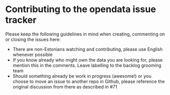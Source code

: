 # Contributing to the opendata issue tracker

Please keep the following guidelines in mind when creating, commenting on or closing the issues here:
 * There are non-Estonians watching and contributing, please use English whenever possible
 * If you know already who might own the data you are looking for, please mention this in the comments. Leave labelling to the backlog grooming team
 * Should something already be work in progress (awesome!) or you choose to move an issue to another repo in Github, please reference the original discussion from there as described in #71
